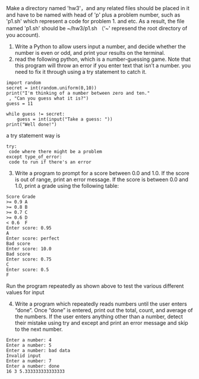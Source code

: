 Make a directory named 'hw3'，and any related files should be placed in it and have to be named with head of 'p' plus a problem number, such as 'p1.sh' which represent a code for problem 1. and etc. As a result, the file named 'p1.sh' should be \~/hw3/p1.sh （‘~' represend the root directory of you account).


1. Write a Python to allow users input a number, and decide whether the number is even or odd, and print your results on the terminal.
2. read the following python, which is a number-guessing game. Note that this program will throw an error if you enter text that isn’t a number. you need to fix it through using a try statement to catch it.
```
import random
secret = int(random.uniform(0,10))
print("I'm thinking of a number between zero and ten."
 , "Can you guess what it is?")
guess = 11

while guess != secret:
    guess = int(input("Take a guess: "))
print("Well done!")
```
a try statement way is
```
try:
 code where there might be a problem
except type_of_error:
 code to run if there's an error
``` 
3. Write a program to prompt for a score between 0.0 and 1.0. If the score is out of range, print an error message. If the score is
between 0.0 and 1.0, print a grade using the following table:
```
Score Grade
>= 0.9 A
>= 0.8 B
>= 0.7 C
>= 0.6 D
< 0.6  F
Enter score: 0.95
A
Enter score: perfect
Bad score
Enter score: 10.0
Bad score
Enter score: 0.75
C
Enter score: 0.5
F
```
Run the program repeatedly as shown above to test the various different values for
input

4. Write a program which repeatedly reads numbers until the user enters “done”. Once “done” is entered, print out the total, count,
and average of the numbers. If the user enters anything other than a number, detect their mistake using try and except and print an error
message and skip to the next number.
```
Enter a number: 4
Enter a number: 5
Enter a number: bad data
Invalid input
Enter a number: 7
Enter a number: done
16 3 5.333333333333333
```



